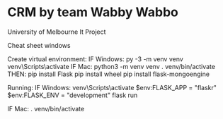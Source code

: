 # CRM by team Wabby Wabbo
University of Melbourne It Project

Cheat sheet windows

Create virtual environment:
IF Windows:
py -3 -m venv venv
venv\Scripts\activate
IF Mac:
python3 -m venv venv
. venv/bin/activate
THEN:
pip install Flask
pip install wheel
pip install flask-mongoengine

Running:
IF Windows:
venv\Scripts\activate
$env:FLASK_APP = "flaskr"
$env:FLASK_ENV = "development"
flask run

IF Mac:
. venv/bin/activate

